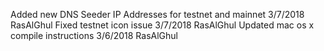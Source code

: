 Added new DNS Seeder IP Addresses for testnet and mainnet 3/7/2018 RasAlGhul
Fixed testnet icon issue 3/7/2018 RasAlGhul
Updated mac os x compile instructions 3/6/2018 RasAlGhul
